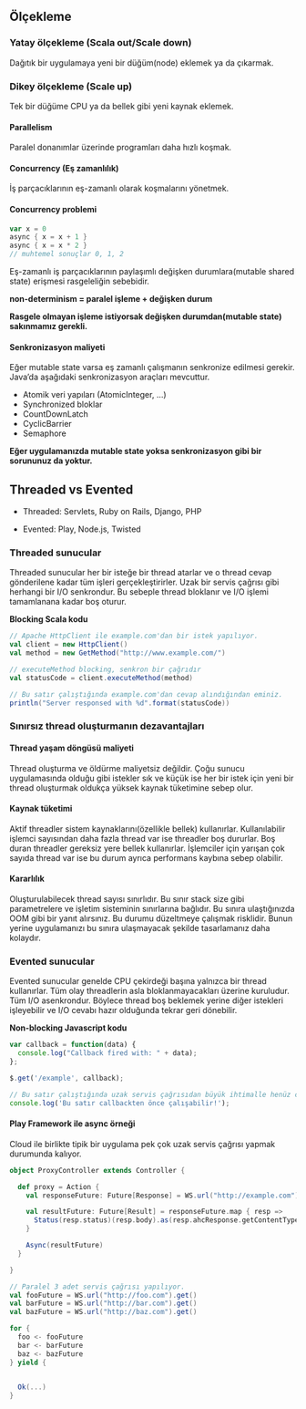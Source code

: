## Ölçekleme

### Yatay ölçekleme (Scala out/Scale down)

Dağıtık bir uygulamaya yeni bir düğüm(node) eklemek ya da çıkarmak.

### Dikey ölçekleme (Scale up)

Tek bir düğüme CPU ya da bellek gibi yeni kaynak eklemek.

#### Parallelism

Paralel donanımlar üzerinde programları daha hızlı koşmak.

#### Concurrency (Eş zamanlılık)

İş parçacıklarının eş-zamanlı olarak koşmalarını yönetmek.

#### Concurrency problemi
```scala
var x = 0
async { x = x + 1 }
async { x = x * 2 }
// muhtemel sonuçlar 0, 1, 2
```
Eş-zamanlı iş parçacıklarının paylaşımlı değişken durumlara(mutable shared state) erişmesi rasgeleliğin sebebidir.

**non-determinism = paralel işleme + değişken durum**

**Rasgele olmayan işleme istiyorsak değişken durumdan(mutable state) sakınmamız gerekli.**

#### Senkronizasyon maliyeti

Eğer mutable state varsa eş zamanlı çalışmanın senkronize edilmesi gerekir. Java’da aşağıdaki senkronizasyon araçları mevcuttur.

* Atomik veri yapıları (AtomicInteger, ...)
* Synchronized bloklar
* CountDownLatch
* CyclicBarrier
* Semaphore

**Eğer uygulamanızda mutable state yoksa senkronizasyon gibi bir sorununuz da yoktur.**

## Threaded vs Evented

* Threaded: Servlets, Ruby on Rails, Django, PHP

* Evented: Play, Node.js, Twisted

### Threaded sunucular

Threaded sunucular her bir isteğe bir thread atarlar ve o thread cevap gönderilene kadar tüm işleri gerçekleştirirler. Uzak bir servis çağrısı gibi herhangi bir I/O senkrondur. Bu sebeple thread bloklanır ve I/O işlemi tamamlanana kadar boş oturur.

**Blocking Scala kodu**

```scala
// Apache HttpClient ile example.com'dan bir istek yapılıyor.
val client = new HttpClient()
val method = new GetMethod("http://www.example.com/")

// executeMethod blocking, senkron bir çağrıdır
val statusCode = client.executeMethod(method)

// Bu satır çalıştığında example.com'dan cevap alındığından eminiz.
println("Server responsed with %d".format(statusCode))
```

### Sınırsız thread oluşturmanın dezavantajları

#### Thread yaşam döngüsü maliyeti

Thread oluşturma ve öldürme maliyetsiz değildir. 
Çoğu sunucu uygulamasında olduğu gibi istekler sık ve küçük ise her bir istek için yeni bir thread oluşturmak 
oldukça yüksek kaynak tüketimine sebep olur.

#### Kaynak tüketimi

Aktif threadler sistem kaynaklarını(özellikle bellek) kullanırlar. 
Kullanılabilir işlemci sayısından daha fazla thread var ise threadler boş dururlar. 
Boş duran threadler gereksiz yere bellek kullanırlar. 
İşlemciler için yarışan çok sayıda thread var ise bu durum ayrıca performans kaybına sebep olabilir.

#### Kararlılık

Oluşturulabilecek thread sayısı sınırlıdır. 
Bu sınır stack size gibi parametrelere ve işletim sisteminin sınırlarına bağlıdır. 
Bu sınıra ulaştığınızda OOM gibi bir yanıt alırsınız. Bu durumu düzeltmeye çalışmak risklidir. 
Bunun yerine uygulamanızı bu sınıra ulaşmayacak şekilde tasarlamanız daha kolaydır.

### Evented sunucular

Evented sunucular genelde CPU çekirdeği başına yalnızca bir thread kullanırlar.
Tüm olay threadlerin asla bloklanmayacakları üzerine kuruludur. Tüm I/O asenkrondur.
Böylece thread boş beklemek yerine diğer istekleri işleyebilir ve I/O cevabı hazır olduğunda tekrar geri dönebilir.

**Non-blocking Javascript kodu**
```js
var callback = function(data) {
  console.log("Callback fired with: " + data);
};

$.get('/example', callback);

// Bu satır çalıştığında uzak servis çağrısıdan büyük ihtimalle henüz cevap dönmemiş olacak. 
console.log('Bu satır callbackten önce çalışabilir!');
```

#### Play Framework ile async örneği

Cloud ile birlikte tipik bir uygulama pek çok uzak servis çağrısı yapmak durumunda kalıyor.

```scala
object ProxyController extends Controller {

  def proxy = Action {
    val responseFuture: Future[Response] = WS.url("http://example.com").get()

    val resultFuture: Future[Result] = responseFuture.map { resp =>
      Status(resp.status)(resp.body).as(resp.ahcResponse.getContentType)
    }

    Async(resultFuture)
  }

}
```

```scala
// Paralel 3 adet servis çağrısı yapılıyor.
val fooFuture = WS.url("http://foo.com").get()
val barFuture = WS.url("http://bar.com").get()
val bazFuture = WS.url("http://baz.com").get()

for {
  foo <- fooFuture
  bar <- barFuture
  baz <- bazFuture
} yield {
  

  Ok(...)
}
```


